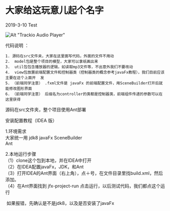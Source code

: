 # 大家给这玩意儿起个名字

2019-3-10 Test

![Alt "Trackio Audio Player"](http://img.imgur.com/rECNn8j.png "Trackio Audio Player")

代码说明  ：

 	1. 源码在src文件夹，大家在这里面写代码，外面的文件不用动
 	2.  model包是整个项目的模型，大家可以拿纸画出来
 	3.  util包包含播放器的逻辑，如读取mp3文件等，不出意外我们不要改动
 	4.  view包放置前端配置文件和控制器类（控制器类的概念参考javaFx教程），我们目前应该主要在这个上面开  发
 	5. （前端同学注意） .fxml文件是 javaFx 的前端配置文件，用SceneBuilder打开后就能修改图形界面
 	6. （前端同学注意） 后缀名为controller的类都是控制器类，前端组件传递的参数可以在这里获得

  源码在src文件夹，整个项目使用Ant部署  




安装配置教程（IDEA 版）  

  1.环境需求  
    	大家统一用 jdk8 
   	 javaFx SceneBuilder  
    	Ant

  2.本地运行步骤  
      （1）clone这个包到本地，并在IDEA中打开  
      （2）在IDEA配置javaFx，JDK，和Ant  
      （3）打开IDEA的Ant界面（右上角），点＋号，在文件目录里找build.xml，然后添加。  
      （4）在Ant界面找到  jfx-project-run 点击运行，以后测试代码，我们都点这个运行  

​	如果报错，先确认是不是jdk8，以及是否安装了javaFx

